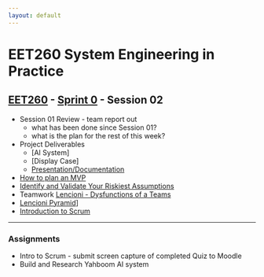 ```yaml
---
layout: default
---
```


# EET260 System Engineering in Practice

## [EET260](../) - [Sprint 0](./) - Session 02

- Session 01 Review - team report out
    - what has been done since Session 01?
    - what is the plan for the rest of this week?
- Project Deliverables
    - [AI System]
    - [Display Case]
    - [Presentation/Documentation](../resources/presentations.md)
- [How to plan an MVP](https://www.youtube.com/watch?v=1hHMwLxN6EM&feature=emb_rel_end)
- [Identify and Validate Your Riskiest Assumptions](https://www.youtube.com/watch?v=gbArObiU1Y0)
- Teamwork [Lencioni - Dysfunctions of a Teams](https://youtu.be/SX7Njc85bUY)
- [Lencioni Pyramid](https://healthyplan.ca/wp-content/uploads/2015/02/5-Dysfunctions-of-Team3.jpg)]
- [Introduction to Scrum](http://scrumtrainingseries.com/Intro_to_Scrum/index.html)

---
### Assignments
- Intro to Scrum - submit screen capture of completed Quiz to Moodle
- Build and Research Yahboom AI system
